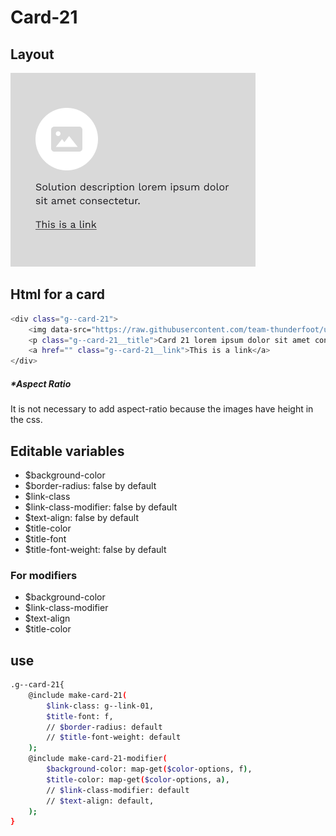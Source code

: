# Card-21

## Layout

![alt text][card-21]

[card-21]: /src/img/global-components/card/card-21.png

## Html for a card

```sh
<div class="g--card-21">
    <img data-src="https://raw.githubusercontent.com/team-thunderfoot/ui/main/src/img/global-components/card/card-img-placeholder.png" src="/src/img/global-components/placeholder.jpg" alt="alt text" class="g--card-21__media g--lazy-01">
    <p class="g--card-21__title">Card 21 lorem ipsum dolor sit amet consectetur.</p>
    <a href="" class="g--card-21__link">This is a link</a>
</div>
```

##### \*Aspect Ratio

It is not necessary to add aspect-ratio because the images have height in the css.

## Editable variables

- $background-color
- $border-radius: false by default
- $link-class
- $link-class-modifier: false by default
- $text-align: false by default
- $title-color
- $title-font
- $title-font-weight: false by default

### For modifiers

- $background-color
- $link-class-modifier
- $text-align
- $title-color

## use

```sh
.g--card-21{
    @include make-card-21(
        $link-class: g--link-01,
        $title-font: f,
        // $border-radius: default
        // $title-font-weight: default
    );
    @include make-card-21-modifier(
        $background-color: map-get($color-options, f),
        $title-color: map-get($color-options, a),
        // $link-class-modifier: default
        // $text-align: default,
    );
}
```
